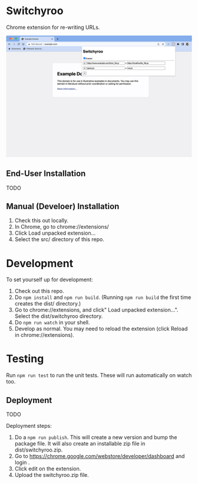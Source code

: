 Switchyroo
==========

Chrome extension for re-writing URLs.

![screenshot.jpg](materials/screenshot/screenshot.jpg)

End-User Installation
---------------------
TODO

Manual (Develoer) Installation
------------------------------
1. Check this out locally.
2. In Chrome, go to chrome://extensions/
3. Click Load unpacked extension...
4. Select the src/ directory of this repo.


Development
===========
To set yourself up for development:

1. Check out this repo.
2. Do `npm install` and `npm run build`. (Running `npm run build` the first time creates the dist/ directory.)
3. Go to chrome://extensions, and click" Load unpacked extension...". Select the dist/switchyroo directory.
4. Do `npm run watch` in your shell.
5. Develop as normal. You may need to reload the extension (click Reload in chrome://extensions).

Testing
=======
Run `npm run test` to run the unit tests. These will run automatically on watch too.

Deployment
----------
TODO


Deployment steps:

1. Do a `npm run publish`. This will create a new version and bump the package file. It will also create an installable zip file in dist/switchyroo.zip.
2. Go to https://chrome.google.com/webstore/developer/dashboard and login .
3. Click edit on the extension.
4. Upload the switchyroo.zip file.
